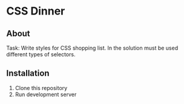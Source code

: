 # CSS Dinner

## About
Task: Write styles for CSS shopping list. In the solution must be used different types of selectors.

## Installation

1. Clone this repository
2. Run development server
